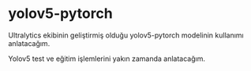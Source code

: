 # yolov5-pytorch
Ultralytics ekibinin geliştirmiş olduğu yolov5-pytorch modelinin kullanımı anlatacağım.

Yolov5 test ve eğitim işlemlerini yakın zamanda anlatacağım.
